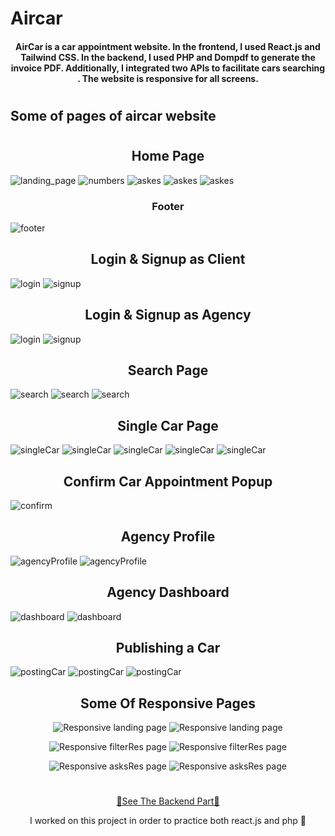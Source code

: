 # Aircar
#### <div align="center" >AirCar is a car appointment website. In the frontend, I used React.js and Tailwind CSS. In the backend, I used PHP and Dompdf to generate the invoice PDF. Additionally, I integrated two APIs to facilitate cars searching . The website is responsive for all screens.</div>
#
## Some of pages of aircar website
#
## <div align="center"> Home Page </div>
![landing_page](aircarImgsPages/landing.png)
![numbers](aircarImgsPages/numbers.png)
![askes](aircarImgsPages/askes.png)
![askes](aircarImgsPages/askes2.png)
![askes](aircarImgsPages/lisingCars.png)

### <div align="center"> Footer </div>
![footer](aircarImgsPages/footer.png)

## <div align="center"> Login & Signup as Client </div>
![login](aircarImgsPages/loginC.png)
![signup](aircarImgsPages/signupC.png)

## <div align="center"> Login & Signup as Agency </div>
![login](aircarImgsPages/loginA.png)
![signup](aircarImgsPages/signupA.png)

## <div align="center"> Search Page </div>
![search](aircarImgsPages/search.png)
![search](aircarImgsPages/search2.png)
![search](aircarImgsPages/search3.png)

## <div align="center"> Single Car Page </div>
![singleCar](aircarImgsPages/singleCar.png)
![singleCar](aircarImgsPages/singleCar2.png)
![singleCar](aircarImgsPages/singleCar3.png)
![singleCar](aircarImgsPages/singleCar4.png)
![singleCar](aircarImgsPages/singleCar5.png)

## <div align="center"> Confirm Car Appointment Popup </div>
![confirm](aircarImgsPages/confirm.png)

## <div align="center"> Agency Profile </div>
![agencyProfile](aircarImgsPages/agencyProfile.png)
![agencyProfile](aircarImgsPages/agencyProfile2.png)

## <div align="center"> Agency Dashboard </div>
![dashboard](aircarImgsPages/dashboard.png)
![dashboard](aircarImgsPages/dashboard2.png)

## <div align="center"> Publishing a Car </div>
![postingCar](aircarImgsPages/rent1.png)
![postingCar](aircarImgsPages/postingCar.png)
![postingCar](aircarImgsPages/postingCar2.png)

## <div align="center"> Some Of Responsive Pages </div>
<p align="center">
  <img src="aircarImgsPages/landingRes.png" alt="Responsive landing page">
  <img src="aircarImgsPages/nav.png" alt="Responsive landing page">
</p>

<p align="center">
  <img src="aircarImgsPages/filterRes.png" alt="Responsive filterRes page">
  <img src="aircarImgsPages/filterRes2.png" alt="Responsive filterRes page">
</p>

<p align="center">
  <img src="aircarImgsPages/asksRes.png" alt="Responsive asksRes page">
  <img src="aircarImgsPages/singleCarRes.png" alt="Responsive asksRes page">
</p>


#

<p align="center">
  <a href="https://github.com/mohamedBelalia/aircar-backend">🤖See The Backend Part🤖</a>
</p>

<p align="center">
    I worked on this project in order to practice both react.js and php 🫡
</p>